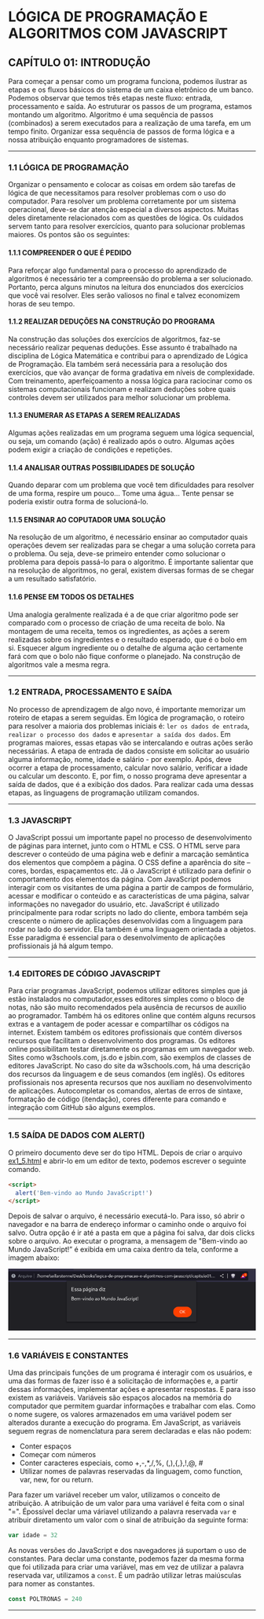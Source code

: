 # LÓGICA DE PROGRAMAÇÃO E ALGORITMOS COM JAVASCRIPT

## CAPÍTULO 01: INTRODUÇÃO

Para começar a pensar como um programa funciona, podemos ilustrar as etapas e os fluxos básicos do sistema de um caixa eletrônico de um banco. Podemos observar que temos três etapas neste fluxo: entrada, processamento e saída. Ao estruturar os passos de um programa, estamos montando um algoritmo. Algoritmo é uma sequência de passos (combinados) a serem executados para a realização de uma tarefa, em um tempo finito. Organizar essa sequência de passos de forma lógica e a nossa atribuição enquanto programadores de sistemas.

---

### 1.1 LÓGICA DE PROGRAMAÇÃO

Organizar o pensamento e colocar as coisas em ordem são tarefas de lógica de que necessitamos para resolver problemas com o uso do computador. Para resolver um problema corretamente por um sistema operacional, deve-se dar atenção especial a diversos aspectos. Muitas deles diretamente relacionados com as questões de lógica. Os cuidados servem tanto para resolver exercícios, quanto para solucionar problemas maiores. Os pontos são os seguintes:

#### 1.1.1 COMPREENDER O QUE É PEDIDO

Para reforçar algo fundamental para o processo do aprendizado de algoritmos é necessário ter a compreensão do problema a ser solucionado. Portanto, perca alguns minutos na leitura dos enunciados dos exercícios que você vai resolver. Eles serão valiosos no final e talvez economizem horas de seu tempo.

#### 1.1.2 REALIZAR DEDUÇÕES NA CONSTRUÇÃO DO PROGRAMA

Na construção das soluções dos exercícios de algoritmos, faz-se necessário realizar pequenas deduções. Esse assunto é trabalhado na disciplina de Lógica Matemática e contribui para o aprendizado de Lógica de Programação. Ela também será necessária para a resolução dos exercícios, que vão avançar de forma gradativa em níveis de complexidade. Com treinamento, aperfeiçoamento a nossa lógica para raciocinar como os sistemas computacionais funcionam e realizam deduções sobre quais controles devem ser utilizados para melhor solucionar um problema.

#### 1.1.3 ENUMERAR AS ETAPAS A SEREM REALIZADAS

Algumas ações realizadas em um programa seguem uma lógica sequencial, ou seja, um comando (ação) é realizado após o outro. Algumas ações podem exigir a criação de condições e repetições.

#### 1.1.4 ANALISAR OUTRAS POSSIBILIDADES DE SOLUÇÃO

Quando deparar com um problema que você tem dificuldades para resolver de uma forma, respire um pouco… Tome uma água… Tente pensar se poderia existir outra forma de solucioná-lo.

#### 1.1.5 ENSINAR AO COPUTADOR UMA SOLUÇÃO

Na resolução de um algoritmo, é necessário ensinar ao computador quais operações devem ser realizadas para se chegar a uma solução correta para o problema. Ou seja, deve-se primeiro entender como solucionar o problema para depois passá-lo para o algoritmo. É importante salientar que na resolução de algoritmos, no geral, existem diversas formas de se chegar a um resultado satisfatório.

#### 1.1.6 PENSE EM TODOS OS DETALHES

Uma analogia geralmente realizada é a de que criar algoritmo pode ser comparado com o processo de criação de uma receita de bolo. Na montagem de uma receita, temos os ingredientes, as ações a serem realizadas sobre os ingredientes e o resultado esperado, que é o bolo em si. Esquecer algum ingrediente ou o detalhe de alguma ação certamente fará com que o bolo não fique conforme o planejado. Na construção de algoritmos vale a mesma regra.

---

### 1.2 ENTRADA, PROCESSAMENTO E SAÍDA

No processo de aprendizagem de algo novo, é importante memorizar um roteiro de etapas a serem seguidas. Em lógica de programação, o roteiro para resolver a maioria dos problemas iniciais é: `ler os dados de entrada`, `realizar o processo dos dados` e `apresentar a saída dos dados`. Em programas maiores, essas etapas vão se intercalando e outras ações serão necessárias. A etapa de entrada de dados consiste em solicitar ao usuário alguma informação, nome, idade e salário - por exemplo. Após, deve ocorrer a etapa de processamento, calcular novo salário, verificar a idade ou calcular um desconto. E, por fim, o nosso programa deve apresentar a saída de dados, que é a exibição dos dados. Para realizar cada uma dessas etapas, as linguagens de programação utilizam comandos.

---

### 1.3 JAVASCRIPT

O JavaScript possui um importante papel no processo de desenvolvimento de páginas para internet, junto com o HTML e CSS. O HTML serve para descrever o conteúdo de uma página web e definir a marcação semântica dos elementos que compõem a página. O CSS define a aparência do site – cores, bordas, espaçamentos etc. Já o JavaScript é utilizado para definir o comportamento dos elementos da página. Com JavaScript podemos interagir com os visitantes de uma página a partir de campos de formulário, acessar e modificar o conteúdo e as características de uma página, salvar informações no navegador do usuário, etc. JavaScript é utilizado principalmente para rodar scripts no lado do cliente, embora também seja crescente o número de aplicações desenvolvidas com a linguagem para rodar no lado do servidor. Ela também é uma linguagem orientada a objetos. Esse paradigma é essencial para o desenvolvimento de aplicações profissionais já há algum tempo.

---

### 1.4 EDITORES DE CÓDIGO JAVASCRIPT

Para criar programas JavaScript, podemos utilizar editores simples que já estão instalados no computador,esses editores simples como o bloco de notas, não são muito recomendados pela ausência de recursos de auxílio ao programador. Também há os editores online que contém alguns recursos extras e a vantagem de poder acessar e compartilhar os códigos na internet. Existem também os editores profissionais que contém diversos recursos que facilitam o desenvolvimento dos programas. Os editores online possibilitam testar diretamente os programas em um navegador web. Sites como w3schools.com, js.do e jsbin.com, são exemplos de classes de editores JavaScript. No caso do site da w3schools.com, há uma descrição dos recursos da linguagem e de seus comandos (em inglês). Os editores profissionais nos apresenta recursos que nos auxiliam no desenvolvimento de aplicações. Autocompletar os comandos, alertas de erros de sintaxe, formatação de código (itendação), cores diferente para comando e integração com GitHub são alguns exemplos.

---

### 1.5 SAÍDA DE DADOS COM ALERT()

O primeiro documento deve ser do tipo HTML. Depois de criar o arquivo [ex1_5.html]('./exemplos/ex1_5.html) e abrir-lo em um editor de texto, podemos escrever o seguinte comando.

```html
<script>
  alert('Bem-vindo ao Mundo JavaScript!')
</script>
```

Depois de salvar o arquivo, é necessário executá-lo. Para isso, só abrir o navegador e na barra de endereço informar o caminho onde o arquivo foi salvo. Outra opção é ir até a pasta em que a página foi salva, dar dois clicks sobre o arquivo. Ao executar o programa, a mensagem de "Bem-vindo ao Mundo JavaScript!” é exibida em uma caixa dentro da tela, conforme a imagem abaixo:

![exemplo 1.5 - prompt](/.github/cap01/exe1_5.png)

---

### 1.6 VARIÁVEIS E CONSTANTES

Uma das principais funções de um programa é interagir com os usuários, e uma das formas de fazer isso é a solicitação de informações e, a partir dessas informações, implementar ações e apresentar respostas. E para isso existem as variáveis. Variáveis são espaços alocados na memória do computador que permitem guardar informações e trabalhar com elas. Como o nome sugere, os valores armazenados em uma variável podem ser alterados durante a execução do programa. Em JavaScript, as variáveis seguem regras de nomenclatura para serem declaradas e elas não podem:

- Conter espaços
- Começar com números
- Conter caracteres especiais, como +,-,\*,/,%, (,),{,},!,@, #
- Utilizar nomes de palavras reservadas da linguagem, como function, var, new, for ou return.

Para fazer um variável receber um valor, utilizamos o conceito de atribuição. A atribuição de um valor para uma variável é feita com o sinal "=". Épossível declar uma váriavel utilizando a palavra reservada `var` e atribuir diretamento um valor com o sinal de atribuição da seguinte forma:

```js
var idade = 32
```

As novas versões do JavaScript e dos navegadores já suportam o uso de constantes. Para declar uma constante, podemos fazer da mesma forma que foi utilizada para criar uma variável, mas em vez de utilizar a palavra reservada var, utilizamos a `const`. É um padrão utilizar letras maiúsculas para nomer as constantes.

```js
const POLTRONAS = 240
```

---
